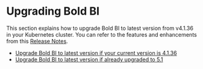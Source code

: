 # Upgrading Bold BI

This section explains how to upgrade Bold BI to latest version from v4.1.36 in your Kubernetes cluster. You can refer to the features and enhancements from this [Release Notes](https://www.boldbi.com/release-history/enterprise/).

* [Upgrade Bold BI to latest version if your current version is 4.1.36](../upgrade/4-1_upgrade.md)
* [Upgrade Bold BI to latest version if already upgraded to 5.1](../upgrade/upgrade.md)
